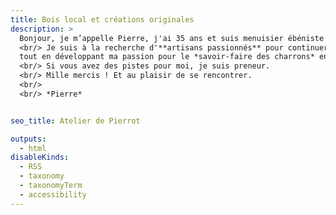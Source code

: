 ```yaml
---
title: Bois local et créations originales
description: >
  Bonjour, je m’appelle Pierre, j'ai 35 ans et suis menuisier ébéniste depuis peu. 
  <br/> Je suis à la recherche d'**artisans passionnés** pour continuer d’apprendre à travailler le **bois massif** (escalier, portes, fenêtres, etc.)
  tout en développant ma passion pour le *savoir-faire des charrons* en partageant un **atelier**.
  <br/> Si vous avez des pistes pour moi, je suis preneur.
  <br/> Mille mercis ! Et au plaisir de se rencontrer.
  <br/> 
  <br/> *Pierre*


seo_title: Atelier de Pierrot

outputs:
  - html
disableKinds:
  - RSS
  - taxonomy
  - taxonomyTerm
  - accessibility
---
```

